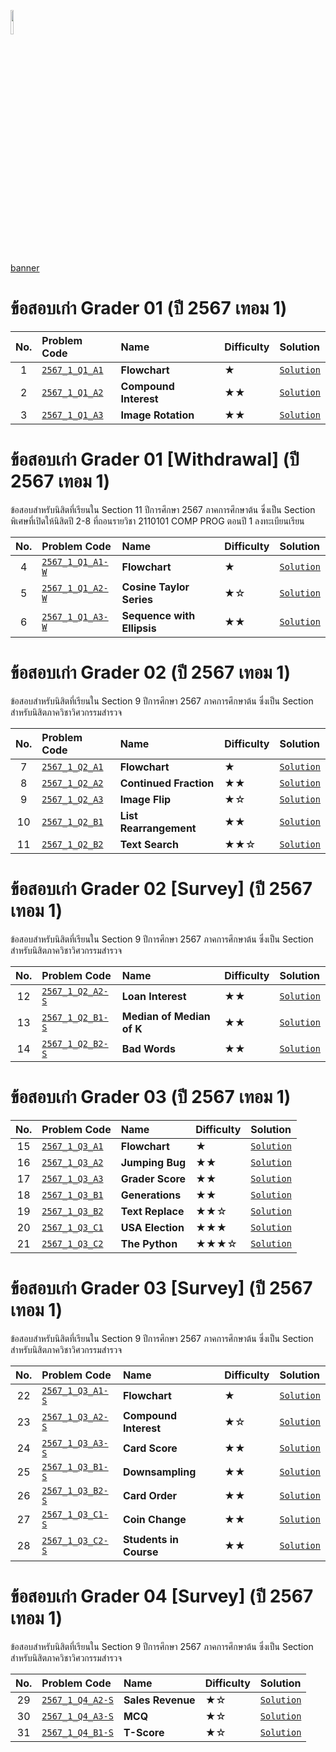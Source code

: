 <p align="left">
  <a href="../README.md">
    <img src="../../Z99-OTHERS/00-common/00-back.png" style="width:10%">
  </a>
</p>

[banner]()

# ข้อสอบเก่า Grader 01 (ปี 2567 เทอม 1)

| No. | Problem Code                                                                                         | Name                  | Difficulty | Solution                                                                                 |
| :-: | :--------------------------------------------------------------------------------------------------- | :-------------------- | :--------- | :--------------------------------------------------------------------------------------- |
|  1  | [`2567_1_Q1_A1`](https://drive.google.com/file/d/1FA1-F6NZ_-2u46VYxLK1FhlzvqpcO5X9/view?usp=sharing) | **Flowchart**         | ★          | [`Solution`](/GE-Grader-Examination/G6701-Exam-2567-S1/Grader-01/2567_1_Q1_A1/README.md) |
|  2  | [`2567_1_Q1_A2`](https://drive.google.com/file/d/1CNrv1M8k_bTVr7CcDMwEURMhnQGlBzSb/view?usp=sharing) | **Compound Interest** | ★★         | [`Solution`](/GE-Grader-Examination/G6701-Exam-2567-S1/Grader-01/2567_1_Q1_A2/README.md) |
|  3  | [`2567_1_Q1_A3`](https://drive.google.com/file/d/1w2NXIPMJdgbLTamYX4en2fHmGKXnAClv/view?usp=sharing) | **Image Rotation**    | ★★         | [`Solution`](/GE-Grader-Examination/G6701-Exam-2567-S1/Grader-01/2567_1_Q1_A3/README.md) |

# ข้อสอบเก่า Grader 01 [Withdrawal] (ปี 2567 เทอม 1)

ข้อสอบสำหรับนิสิตที่เรียนใน Section 11 ปีการศึกษา 2567 ภาคการศึกษาต้น ซึ่งเป็น
Section พิเศษที่เปิดให้นิสิตปี 2-8 ที่ถอนรายวิชา 2110101 COMP PROG ตอนปี 1
ลงทะเบียนเรียน

| No. | Problem Code                                                                                           | Name                       | Difficulty | Solution                                                                                              |
| :-: | :----------------------------------------------------------------------------------------------------- | :------------------------- | :--------- | :---------------------------------------------------------------------------------------------------- |
|  4  | [`2567_1_Q1_A1-W`](https://drive.google.com/file/d/1VDv3WAI-swQ8CI1ndfl1iKGPUUeLMV2a/view?usp=sharing) | **Flowchart**              | ★          | [`Solution`](/GE-Grader-Examination/G6701-Exam-2567-S1/Grader-01-Withdrawal/2567_1_Q1_A1-W/README.md) |
|  5  | [`2567_1_Q1_A2-W`](https://drive.google.com/file/d/1_OOLiYVtHnN-0h3iZ1udPz6MoPe3Xpna/view?usp=sharing) | **Cosine Taylor Series**   | ★☆         | [`Solution`](/GE-Grader-Examination/G6701-Exam-2567-S1/Grader-01-Withdrawal/2567_1_Q1_A2-W/README.md) |
|  6  | [`2567_1_Q1_A3-W`](https://drive.google.com/file/d/1BsL2WmqcA0Zi5Jt8rX0YuHeto6Sjdkxg/view?usp=sharing) | **Sequence with Ellipsis** | ★★         | [`Solution`](/GE-Grader-Examination/G6701-Exam-2567-S1/Grader-01-Withdrawal/2567_1_Q1_A3-W/README.md) |

# ข้อสอบเก่า Grader 02 (ปี 2567 เทอม 1)

ข้อสอบสำหรับนิสิตที่เรียนใน Section 9 ปีการศึกษา 2567 ภาคการศึกษาต้น ซึ่งเป็น
Section สำหรับนิสิตภาควิชาวิศวกรรมสำรวจ

| No. | Problem Code                                                                                         | Name                   | Difficulty | Solution                                                                                 |
| :-: | :--------------------------------------------------------------------------------------------------- | :--------------------- | :--------- | :--------------------------------------------------------------------------------------- |
|  7  | [`2567_1_Q2_A1`](https://drive.google.com/file/d/1oaR67Y1HE-or7eVXa--SdzR9SslRPY8P/view?usp=sharing) | **Flowchart**          | ★          | [`Solution`](/GE-Grader-Examination/G6701-Exam-2567-S1/Grader-02/2567_1_Q2_A1/README.md) |
|  8  | [`2567_1_Q2_A2`](https://drive.google.com/file/d/1tpVYDDJD990Q14XT2uEONHCwzBXefI4N/view?usp=sharing) | **Continued Fraction** | ★★         | [`Solution`](/GE-Grader-Examination/G6701-Exam-2567-S1/Grader-02/2567_1_Q2_A2/README.md) |
|  9  | [`2567_1_Q2_A3`](https://drive.google.com/file/d/1ubTd8JIen2MJeLl6EGGRO86ZEGh-YOYs/view?usp=sharing) | **Image Flip**         | ★☆         | [`Solution`](/GE-Grader-Examination/G6701-Exam-2567-S1/Grader-02/2567_1_Q2_A3/README.md) |
| 10  | [`2567_1_Q2_B1`](https://drive.google.com/file/d/1Rx2OWmHmJHDPIgUdRF2nwEdlr3RrBEnL/view?usp=sharing) | **List Rearrangement** | ★★         | [`Solution`](/GE-Grader-Examination/G6701-Exam-2567-S1/Grader-02/2567_1_Q2_B1/README.md) |
| 11  | [`2567_1_Q2_B2`](https://drive.google.com/file/d/1xu1O_qGHxO20ac01xD5N8_NyYTaAmBD6/view?usp=sharing) | **Text Search**        | ★★☆        | [`Solution`](/GE-Grader-Examination/G6701-Exam-2567-S1/Grader-02/2567_1_Q2_B2/README.md) |

# ข้อสอบเก่า Grader 02 [Survey] (ปี 2567 เทอม 1)

ข้อสอบสำหรับนิสิตที่เรียนใน Section 9 ปีการศึกษา 2567 ภาคการศึกษาต้น ซึ่งเป็น
Section สำหรับนิสิตภาควิชาวิศวกรรมสำรวจ

| No. | Problem Code                                                                                           | Name                      | Difficulty | Solution                                                                                          |
| :-: | :----------------------------------------------------------------------------------------------------- | :------------------------ | :--------- | :------------------------------------------------------------------------------------------------ |
| 12  | [`2567_1_Q2_A2-S`](https://drive.google.com/file/d/1DyMUTyMbEAQM_3bRSgrWTzRjZ0sHP4Lr/view?usp=sharing) | **Loan Interest**         | ★★         | [`Solution`](/GE-Grader-Examination/G6701-Exam-2567-S1/Grader-02-Survey/2567_1_Q2_A2-S/README.md) |
| 13  | [`2567_1_Q2_B1-S`](https://drive.google.com/file/d/1Vx9cJXyPUt1ZQ8ffg9O-ZhJ8uTnrOsWl/view?usp=sharing) | **Median of Median of K** | ★★         | [`Solution`](/GE-Grader-Examination/G6701-Exam-2567-S1/Grader-02-Survey/2567_1_Q2_B1-S/README.md) |
| 14  | [`2567_1_Q2_B2-S`](https://drive.google.com/file/d/1lgfgUbFPWHh2C0xvCvfsrskLhjylms1b/view?usp=sharing) | **Bad Words**             | ★★         | [`Solution`](/GE-Grader-Examination/G6701-Exam-2567-S1/Grader-02-Survey/2567_1_Q2_B2-S/README.md) |

# ข้อสอบเก่า Grader 03 (ปี 2567 เทอม 1)

| No. | Problem Code                                                                                         | Name             | Difficulty | Solution                                                                                 |
| :-: | :--------------------------------------------------------------------------------------------------- | :--------------- | :--------- | :--------------------------------------------------------------------------------------- |
| 15  | [`2567_1_Q3_A1`](https://drive.google.com/file/d/1mB3W8l1869SFSNg3VD2y48M7X9mKk-Ny/view?usp=sharing) | **Flowchart**    | ★          | [`Solution`](/GE-Grader-Examination/G6701-Exam-2567-S1/Grader-03/2567_1_Q3_A1/README.md) |
| 16  | [`2567_1_Q3_A2`](https://drive.google.com/file/d/1MP-Vht8zederPQOsSz3z0IIsUNj98Gcf/view?usp=sharing) | **Jumping Bug**  | ★★         | [`Solution`](/GE-Grader-Examination/G6701-Exam-2567-S1/Grader-03/2567_1_Q3_A2/README.md) |
| 17  | [`2567_1_Q3_A3`](https://drive.google.com/file/d/1xH6vj4ppOagjY1tbTkR5sUHK3JA6TzU5/view?usp=sharing) | **Grader Score** | ★★         | [`Solution`](/GE-Grader-Examination/G6701-Exam-2567-S1/Grader-03/2567_1_Q3_A3/README.md) |
| 18  | [`2567_1_Q3_B1`](https://drive.google.com/file/d/1bOT4kKkTAf6p6lZ0D9E3ZAFUwL9Drklp/view?usp=sharing) | **Generations**  | ★★         | [`Solution`](/GE-Grader-Examination/G6701-Exam-2567-S1/Grader-03/2567_1_Q3_B1/README.md) |
| 19  | [`2567_1_Q3_B2`](https://drive.google.com/file/d/1j19e7_1eHrJkVVQhZYDJN_IPz6V9dBTP/view?usp=sharing) | **Text Replace** | ★★☆        | [`Solution`](/GE-Grader-Examination/G6701-Exam-2567-S1/Grader-03/2567_1_Q3_B2/README.md) |
| 20  | [`2567_1_Q3_C1`](https://drive.google.com/file/d/14jrcYfblgTZ9jnNMSjJzeXOevwjzyZ8J/view?usp=sharing) | **USA Election** | ★★★        | [`Solution`](/GE-Grader-Examination/G6701-Exam-2567-S1/Grader-03/2567_1_Q3_C1/README.md) |
| 21  | [`2567_1_Q3_C2`](https://drive.google.com/file/d/1QRbJQGZLhat6SViEl5cG1OF3q1H2LlX7/view?usp=sharing) | **The Python**   | ★★★☆       | [`Solution`](/GE-Grader-Examination/G6701-Exam-2567-S1/Grader-03/2567_1_Q3_C2/README.md) |

# ข้อสอบเก่า Grader 03 [Survey] (ปี 2567 เทอม 1)

ข้อสอบสำหรับนิสิตที่เรียนใน Section 9 ปีการศึกษา 2567 ภาคการศึกษาต้น ซึ่งเป็น
Section สำหรับนิสิตภาควิชาวิศวกรรมสำรวจ

| No. | Problem Code                                                                                           | Name                   | Difficulty | Solution                                                                                          |
| :-: | :----------------------------------------------------------------------------------------------------- | :--------------------- | :--------- | :------------------------------------------------------------------------------------------------ |
| 22  | [`2567_1_Q3_A1-S`](https://drive.google.com/file/d/130S4U4hoYa6hQNmiH0_6BSWmG5HP_ZOA/view?usp=sharing) | **Flowchart**          | ★          | [`Solution`](/GE-Grader-Examination/G6701-Exam-2567-S1/Grader-03-Survey/2567_1_Q3_A1-S/README.md) |
| 23  | [`2567_1_Q3_A2-S`](https://drive.google.com/file/d/1DmAZ8jdqgMcyNonBr82crODpALnPiDP-/view?usp=sharing) | **Compound Interest**  | ★☆         | [`Solution`](/GE-Grader-Examination/G6701-Exam-2567-S1/Grader-03-Survey/2567_1_Q3_A2-S/README.md) |
| 24  | [`2567_1_Q3_A3-S`](https://drive.google.com/file/d/1CE7eYSzGfSoup-yS-8PBxiCNk4JfY2IP/view?usp=sharing) | **Card Score**         | ★★         | [`Solution`](/GE-Grader-Examination/G6701-Exam-2567-S1/Grader-03-Survey/2567_1_Q3_A3-S/README.md) |
| 25  | [`2567_1_Q3_B1-S`](https://drive.google.com/file/d/1cXqiNjkYF3NR1C04DxC9gApQuYIOjy5I/view?usp=sharing) | **Downsampling**       | ★★         | [`Solution`](/GE-Grader-Examination/G6701-Exam-2567-S1/Grader-03-Survey/2567_1_Q3_B1-S/README.md) |
| 26  | [`2567_1_Q3_B2-S`](https://drive.google.com/file/d/1NdETVe680VmxhyiD0-egVZmvii14B4il/view?usp=sharing) | **Card Order**         | ★★         | [`Solution`](/GE-Grader-Examination/G6701-Exam-2567-S1/Grader-03-Survey/2567_1_Q3_B2-S/README.md) |
| 27  | [`2567_1_Q3_C1-S`](https://drive.google.com/file/d/1nqz3FyUHMtr9yfLTeuW2yKcw7nzgfn4-/view?usp=sharing) | **Coin Change**        | ★★         | [`Solution`](/GE-Grader-Examination/G6701-Exam-2567-S1/Grader-03-Survey/2567_1_Q3_C1-S/README.md) |
| 28  | [`2567_1_Q3_C2-S`](https://drive.google.com/file/d/1RaqjKrdRqYq1Q_4bk1QxuT5OdIz_muvG/view?usp=sharing) | **Students in Course** | ★★         | [`Solution`](/GE-Grader-Examination/G6701-Exam-2567-S1/Grader-03-Survey/2567_1_Q3_C2-S/README.md) |

# ข้อสอบเก่า Grader 04 [Survey] (ปี 2567 เทอม 1)

ข้อสอบสำหรับนิสิตที่เรียนใน Section 9 ปีการศึกษา 2567 ภาคการศึกษาต้น ซึ่งเป็น
Section สำหรับนิสิตภาควิชาวิศวกรรมสำรวจ

| No. | Problem Code                                                                                           | Name              | Difficulty | Solution                                                                                          |
| :-: | :----------------------------------------------------------------------------------------------------- | :---------------- | :--------- | :------------------------------------------------------------------------------------------------ |
| 29  | [`2567_1_Q4_A2-S`](https://drive.google.com/file/d/1dtHz7HJZBxXfQWcV1qD4toB7S1Lekbwi/view?usp=sharing) | **Sales Revenue** | ★☆         | [`Solution`](/GE-Grader-Examination/G6701-Exam-2567-S1/Grader-04-Survey/2567_1_Q4_A2-S/README.md) |
| 30  | [`2567_1_Q4_A3-S`](https://drive.google.com/file/d/1-AYbnJMeKUlmUY6LSnm5LZwU2DRU2UwG/view?usp=sharing) | **MCQ**           | ★☆         | [`Solution`](/GE-Grader-Examination/G6701-Exam-2567-S1/Grader-04-Survey/2567_1_Q4_A3-S/README.md) |
| 31  | [`2567_1_Q4_B1-S`](https://drive.google.com/file/d/1h5utWIzFUcnS0tCOtFIpk-so8qWSDqZ6/view?usp=sharing) | **T-Score**       | ★☆         | [`Solution`](/GE-Grader-Examination/G6701-Exam-2567-S1/Grader-04-Survey/2567_1_Q4_B1-S/README.md) |
